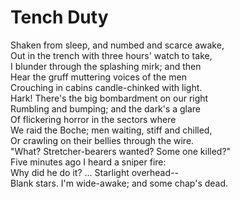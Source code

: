 # Tench Duty
Shaken from sleep, and numbed and scarce awake,  
Out in the trench with three hours' watch to take,  
I blunder through the splashing mirk; and then  
Hear the gruff muttering voices of the men  
Crouching in cabins candle-chinked with light.  
Hark! There's the big bombardment on our right  
Rumbling and bumping; and the dark's a glare  
Of flickering horror in the sectors where  
We raid the Boche; men waiting, stiff and chilled,  
Or crawling on their bellies through the wire.  
"What? Stretcher-bearers wanted? Some one killed?"  
Five minutes ago I heard a sniper fire:  
Why did he do it? ... Starlight overhead--  
Blank stars. I'm wide-awake; and some chap's dead.  
  
